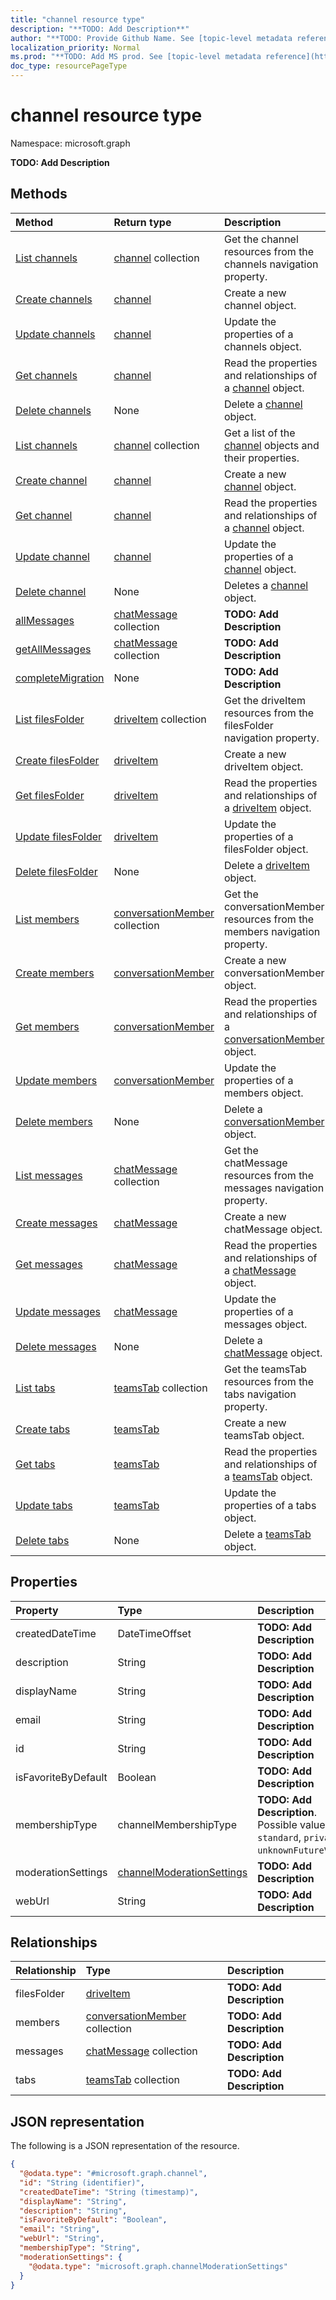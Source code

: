 ```yaml
---
title: "channel resource type"
description: "**TODO: Add Description**"
author: "**TODO: Provide Github Name. See [topic-level metadata reference](https://msgo.azurewebsites.net/add/document/guidelines/metadata.html#topic-level-metadata)**"
localization_priority: Normal
ms.prod: "**TODO: Add MS prod. See [topic-level metadata reference](https://msgo.azurewebsites.net/add/document/guidelines/metadata.html#topic-level-metadata)**"
doc_type: resourcePageType
---
```


# channel resource type

Namespace: microsoft.graph

**TODO: Add Description**

## Methods
|Method|Return type|Description|
|:---|:---|:---|
|[List channels](../api/team-list-channels.md)|[channel](../resources/channel.md) collection|Get the channel resources from the channels navigation property.|
|[Create channels](../api/team-post-channels.md)|[channel](../resources/channel.md)|Create a new channel object.|
|[Update channels](../api/team-update-channels.md)|[channel](../resources/channel.md)|Update the properties of a channels object.|
|[Get channels](../api/team-get-channel.md)|[channel](../resources/channel.md)|Read the properties and relationships of a [channel](../resources/channel.md) object.|
|[Delete channels](../api/team-delete-channels.md)|None|Delete a [channel](../resources/channel.md) object.|
|[List channels](../api/channel-list.md)|[channel](../resources/channel.md) collection|Get a list of the [channel](../resources/channel.md) objects and their properties.|
|[Create channel](../api/channel-create.md)|[channel](../resources/channel.md)|Create a new [channel](../resources/channel.md) object.|
|[Get channel](../api/channel-get.md)|[channel](../resources/channel.md)|Read the properties and relationships of a [channel](../resources/channel.md) object.|
|[Update channel](../api/channel-update.md)|[channel](../resources/channel.md)|Update the properties of a [channel](../resources/channel.md) object.|
|[Delete channel](../api/channel-delete.md)|None|Deletes a [channel](../resources/channel.md) object.|
|[allMessages](../api/channel-allmessages.md)|[chatMessage](../resources/chatmessage.md) collection|**TODO: Add Description**|
|[getAllMessages](../api/channel-getallmessages.md)|[chatMessage](../resources/chatmessage.md) collection|**TODO: Add Description**|
|[completeMigration](../api/channel-completemigration.md)|None|**TODO: Add Description**|
|[List filesFolder](../api/channel-list-filesfolder.md)|[driveItem](../resources/driveitem.md) collection|Get the driveItem resources from the filesFolder navigation property.|
|[Create filesFolder](../api/channel-post-filesfolder.md)|[driveItem](../resources/driveitem.md)|Create a new driveItem object.|
|[Get filesFolder](../api/channel-get-driveitem.md)|[driveItem](../resources/driveitem.md)|Read the properties and relationships of a [driveItem](../resources/driveitem.md) object.|
|[Update filesFolder](../api/channel-update-filesfolder.md)|[driveItem](../resources/driveitem.md)|Update the properties of a filesFolder object.|
|[Delete filesFolder](../api/channel-delete-filesfolder.md)|None|Delete a [driveItem](../resources/driveitem.md) object.|
|[List members](../api/channel-list-members.md)|[conversationMember](../resources/conversationmember.md) collection|Get the conversationMember resources from the members navigation property.|
|[Create members](../api/channel-post-members.md)|[conversationMember](../resources/conversationmember.md)|Create a new conversationMember object.|
|[Get members](../api/channel-get-conversationmember.md)|[conversationMember](../resources/conversationmember.md)|Read the properties and relationships of a [conversationMember](../resources/conversationmember.md) object.|
|[Update members](../api/channel-update-members.md)|[conversationMember](../resources/conversationmember.md)|Update the properties of a members object.|
|[Delete members](../api/channel-delete-members.md)|None|Delete a [conversationMember](../resources/conversationmember.md) object.|
|[List messages](../api/channel-list-messages.md)|[chatMessage](../resources/chatmessage.md) collection|Get the chatMessage resources from the messages navigation property.|
|[Create messages](../api/channel-post-messages.md)|[chatMessage](../resources/chatmessage.md)|Create a new chatMessage object.|
|[Get messages](../api/channel-get-chatmessage.md)|[chatMessage](../resources/chatmessage.md)|Read the properties and relationships of a [chatMessage](../resources/chatmessage.md) object.|
|[Update messages](../api/channel-update-messages.md)|[chatMessage](../resources/chatmessage.md)|Update the properties of a messages object.|
|[Delete messages](../api/channel-delete-messages.md)|None|Delete a [chatMessage](../resources/chatmessage.md) object.|
|[List tabs](../api/channel-list-tabs.md)|[teamsTab](../resources/teamstab.md) collection|Get the teamsTab resources from the tabs navigation property.|
|[Create tabs](../api/channel-post-tabs.md)|[teamsTab](../resources/teamstab.md)|Create a new teamsTab object.|
|[Get tabs](../api/channel-get-teamstab.md)|[teamsTab](../resources/teamstab.md)|Read the properties and relationships of a [teamsTab](../resources/teamstab.md) object.|
|[Update tabs](../api/channel-update-tabs.md)|[teamsTab](../resources/teamstab.md)|Update the properties of a tabs object.|
|[Delete tabs](../api/channel-delete-tabs.md)|None|Delete a [teamsTab](../resources/teamstab.md) object.|

## Properties
|Property|Type|Description|
|:---|:---|:---|
|createdDateTime|DateTimeOffset|**TODO: Add Description**|
|description|String|**TODO: Add Description**|
|displayName|String|**TODO: Add Description**|
|email|String|**TODO: Add Description**|
|id|String|**TODO: Add Description**|
|isFavoriteByDefault|Boolean|**TODO: Add Description**|
|membershipType|channelMembershipType|**TODO: Add Description**. Possible values are: `standard`, `private`, `unknownFutureValue`.|
|moderationSettings|[channelModerationSettings](../resources/channelmoderationsettings.md)|**TODO: Add Description**|
|webUrl|String|**TODO: Add Description**|

## Relationships
|Relationship|Type|Description|
|:---|:---|:---|
|filesFolder|[driveItem](../resources/driveitem.md)|**TODO: Add Description**|
|members|[conversationMember](../resources/conversationmember.md) collection|**TODO: Add Description**|
|messages|[chatMessage](../resources/chatmessage.md) collection|**TODO: Add Description**|
|tabs|[teamsTab](../resources/teamstab.md) collection|**TODO: Add Description**|

## JSON representation
The following is a JSON representation of the resource.
<!-- {
  "blockType": "resource",
  "keyProperty": "id",
  "@odata.type": "microsoft.graph.channel",
  "baseType": "",
  "openType": false
}
-->
``` json
{
  "@odata.type": "#microsoft.graph.channel",
  "id": "String (identifier)",
  "createdDateTime": "String (timestamp)",
  "displayName": "String",
  "description": "String",
  "isFavoriteByDefault": "Boolean",
  "email": "String",
  "webUrl": "String",
  "membershipType": "String",
  "moderationSettings": {
    "@odata.type": "microsoft.graph.channelModerationSettings"
  }
}
```

